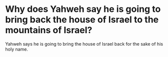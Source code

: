 # Why does Yahweh say he is going to bring back the house of Israel to the mountains of Israel?

Yahweh says he is going to bring the house of Israel back for the sake of his holy name.
